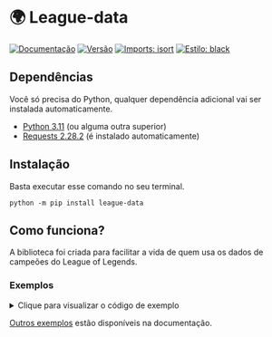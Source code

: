 # 🌍 League-data

[![Documentação](https://readthedocs.org/projects/league-data/badge/?version=latest)](https://league-data.readthedocs.io/en/latest/?badge=latest)
[![Versão](https://img.shields.io/pypi/v/league-data?color=blue)](https://pypi.org/project/league-data/)
[![Imports: isort](https://img.shields.io/badge/imports-isort-%231674b1?style=flat)](https://pycqa.github.io/isort/)
[![Estilo: black](https://img.shields.io/badge/code%20style-black-000000.svg)](https://github.com/psf/black)

## Dependências

Você só precisa do Python, qualquer dependência adicional vai ser instalada automaticamente.

- [Python 3.11](https://www.python.org/downloads/release/python-3112/) (ou alguma outra superior)
- [Requests 2.28.2](https://requests.readthedocs.io/en/latest/) (é instalado automaticamente)

## Instalação

Basta executar esse comando no seu terminal.

    python -m pip install league-data

## Como funciona?

A biblioteca foi criada para facilitar a vida de quem usa os dados de campeões do League of Legends.

### Exemplos

<details>
    <summary> Clique para visualizar o código de exemplo </summary> </br>
    
```python
from league_data import League

league = League()
champion = league["zeri"]  # -> <league_data.models.Champion object at ...>
skin = league["ocean song zeri"]  # -> <league_data.models.Skin object at ...>
```

</details>

[Outros exemplos](https://league-data.readthedocs.io/en/latest/#exemplos) estão disponíveis na documentação.